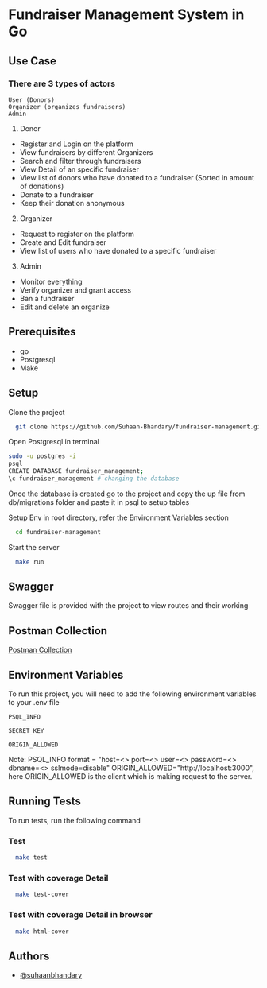 # Fundraiser Management System in Go

## Use Case

### There are 3 types of actors

```
User (Donors)
Organizer (organizes fundraisers)
Admin
```

1. Donor

- Register and Login on the platform
- View fundraisers by different Organizers
- Search and filter through fundraisers
- View Detail of an specific fundraiser
- View list of donors who have donated to a fundraiser (Sorted in amount of donations)
- Donate to a fundraiser
- Keep their donation anonymous

2. Organizer

- Request to register on the platform
- Create and Edit fundraiser
- View list of users who have donated to a specific fundraiser

3. Admin

- Monitor everything
- Verify organizer and grant access
- Ban a fundraiser
- Edit and delete an organize

## Prerequisites

- go
- Postgresql
- Make

## Setup

Clone the project

```bash
  git clone https://github.com/Suhaan-Bhandary/fundraiser-management.git
```

Open Postgresql in terminal

```bash
sudo -u postgres -i 
psql
CREATE DATABASE fundraiser_management;
\c fundraiser_management # changing the database
```

Once the database is created go to the project and copy the up file from db/migrations folder and paste it in psql to setup tables

Setup Env in root directory, refer the Environment Variables section

```bash
  cd fundraiser-management
```

Start the server

```bash
  make run
```

## Swagger

Swagger file is provided with the project to view routes and their working

## Postman Collection

[Postman Collection](https://www.postman.com/mission-architect-94960085/workspace/public/collection/16036286-a6c28b2e-5b8f-4267-b6a7-e999b9e02e7e?action=share&creator=16036286)

## Environment Variables

To run this project, you will need to add the following environment variables to your .env file

`PSQL_INFO`

`SECRET_KEY`

`ORIGIN_ALLOWED`

Note:
PSQL_INFO format = "host=\<> port=\<> user=\<> password=\<> dbname=\<> sslmode=disable"
ORIGIN_ALLOWED="http://localhost:3000", here ORIGIN_ALLOWED is the client which is making request to the server.

## Running Tests

To run tests, run the following command

### Test

```bash
  make test
```

### Test with coverage Detail

```bash
  make test-cover
```

### Test with coverage Detail in browser

```bash
  make html-cover
```

## Authors

- [@suhaanbhandary](https://suhaan-bhandary.vercel.app/)
